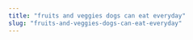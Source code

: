 ```yaml
---
title: "fruits and veggies dogs can eat everyday"
slug: "fruits-and-veggies-dogs-can-eat-everyday"
---
```


